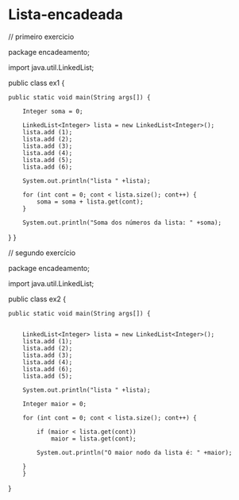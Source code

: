 # Lista-encadeada

// primeiro exercicio

package encadeamento;

import java.util.LinkedList;

public class ex1 {
	
	public static void main(String args[]) {
	
		Integer soma = 0;

		LinkedList<Integer> lista = new LinkedList<Integer>();
		lista.add (1);
		lista.add (2);
		lista.add (3);
		lista.add (4);
		lista.add (5);
		lista.add (6);
		
		System.out.println("lista " +lista);
		
		for (int cont = 0; cont < lista.size(); cont++) {
			soma = soma + lista.get(cont);
		}
		
		System.out.println("Soma dos números da lista: " +soma);
}
}

// segundo exercício

package encadeamento;

import java.util.LinkedList;

public class ex2 {
	
	public static void main(String args[]) {
		
		
		LinkedList<Integer> lista = new LinkedList<Integer>();
		lista.add (1);
		lista.add (2);
		lista.add (3);
		lista.add (4);
		lista.add (6);
		lista.add (5);
		
		System.out.println("lista " +lista);
		
		Integer maior = 0;
		
		for (int cont = 0; cont < lista.size(); cont++) {
			
			if (maior < lista.get(cont))
				maior = lista.get(cont);
			
			System.out.println("O maior nodo da lista é: " +maior);
			
		}
		}
}
